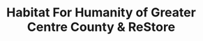 ---
title: "Habitat For Humanity of Greater Centre County & ReStore"
url: /bellefonte/habitat-for-humanity-of-greater-centre-county-and-restore/
shop: charity
---